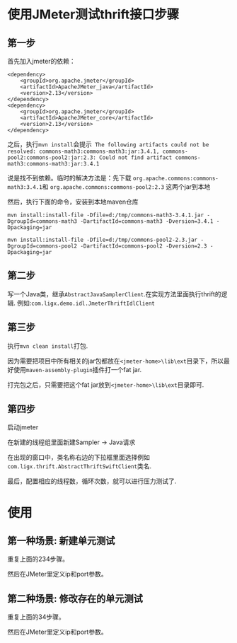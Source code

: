 # 使用JMeter测试thrift接口步骤
## 第一步
首先加入jmeter的依赖：
```
<dependency>
    <groupId>org.apache.jmeter</groupId>
    <artifactId>ApacheJMeter_java</artifactId>
    <version>2.13</version>
</dependency>
<dependency>
    <groupId>org.apache.jmeter</groupId>
    <artifactId>ApacheJMeter_core</artifactId>
    <version>2.13</version>
</dependency>
```

之后，执行`mvn install`会提示`
The following artifacts could not be resolved: commons-math3:commons-math3:jar:3.4.1, commons-pool2:commons-pool2:jar:2.3: Could not find artifact commons-math3:commons-math3:jar:3.4.1`

说是找不到依赖。临时的解决方法是：先下载
`org.apache.commons:commons-math3:3.4.1`和
`org.apache.commons:commons-pool2:2.3`
这两个jar到本地

然后，执行下面的命令，安装到本地maven仓库

`mvn install:install-file -Dfile=d:/tmp/commons-math3-3.4.1.jar -DgroupId=commons-math3 -DartifactId=commons-math3 -Dversion=3.4.1 -Dpackaging=jar`

`mvn install:install-file -Dfile=d:/tmp/commons-pool2-2.3.jar -DgroupId=commons-pool2 -DartifactId=commons-pool2 -Dversion=2.3 -Dpackaging=jar`


## 第二步
写一个Java类，继承`AbstractJavaSamplerClient`.在实现方法里面执行thrift的逻辑.
例如:`com.ligx.demo.idl.JmeterThriftIdlClient`


## 第三步
执行`mvn clean install`打包.

因为需要把项目中所有相关的jar包都放在`<jmeter-home>\lib\ext`目录下，所以最好使用`maven-assembly-plugin`插件打一个fat jar.

打完包之后，只需要把这个fat jar放到`<jmeter-home>\lib\ext`目录即可.


## 第四步
启动jmeter

在新建的线程组里面新建Sampler -> Java请求

在出现的窗口中，类名称右边的下拉框里面选择例如`com.ligx.thrift.AbstractThriftSwiftClient`类名.

最后，配置相应的线程数，循环次数，就可以进行压力测试了.


# 使用
## 第一种场景: 新建单元测试

重复上面的234步骤。

然后在JMeter里定义ip和port参数。

## 第二种场景: 修改存在的单元测试

重复上面的34步骤。

然后在JMeter里定义ip和port参数。